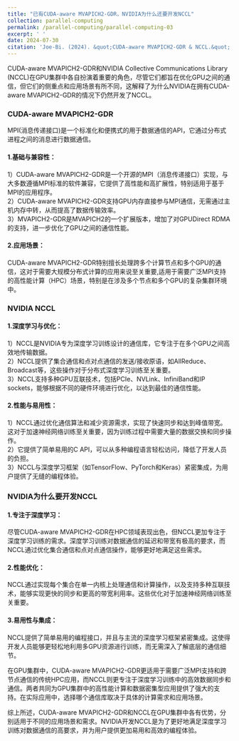 ```yaml
---
title: "已有CUDA-aware MVAPICH2-GDR，NVIDIA为什么还要开发NCCL"
collection: parallel-computing
permalink: /parallel-computing/parallel-computing-03
excerpt: ' '
date: 2024-07-30
citation: 'Joe-Bi. (2024). &quot;CUDA-aware MVAPICH2-GDR & NCCL.&quot; <i>GitHub Joe-Bi of blog</i>'
---
```

   
CUDA-aware MVAPICH2-GDR和NVIDIA Collective Communications Library (NCCL)在GPU集群中各自扮演着重要的角色，尽管它们都旨在优化GPU之间的通信，但它们的侧重点和应用场景有所不同，这解释了为什么NVIDIA在拥有CUDA-aware MVAPICH2-GDR的情况下仍然开发了NCCL。

### CUDA-aware MVAPICH2-GDR

MPI(消息传递接口)是一个标准化和便携式的用于数据通信的API，它通过分布式进程之间的消息进行数据通信。

#### 1.基础与兼容性：
1）CUDA-aware MVAPICH2-GDR是一个开源的MPI（消息传递接口）实现，与大多数遵循MPI标准的软件兼容，它提供了高性能和高扩展性，特别适用于基于MPI的应用程序。<br  />
2）CUDA-aware MVAPICH2-GDR支持GPU内存直接参与MPI通信，无需通过主机内存中转，从而提高了数据传输效率。<br  />
3）MVAPICH2-GDR是MVAPICH2的一个扩展版本，增加了对GPUDirect RDMA的支持，进一步优化了GPU之间的通信性能。<br  />

#### 2.应用场景：
CUDA-aware MVAPICH2-GDR特别擅长处理跨多个计算节点和多个GPU的通信，这对于需要大规模分布式计算的应用来说至关重要,适用于需要广泛MPI支持的高性能计算（HPC）场景，特别是在涉及多个节点和多个GPU的复杂集群环境中。

### NVIDIA NCCL

#### 1.深度学习与优化：
1）NCCL是NVIDIA专为深度学习训练设计的通信库，它专注于在多个GPU之间高效地传输数据。<br  />
2）NCCL提供了集合通信和点对点通信的发送/接收原语，如AllReduce、Broadcast等，这些操作对于分布式深度学习训练至关重要。<br  />
3）NCCL支持多种GPU互联技术，包括PCIe、NVLink、InfiniBand和IP sockets，能够根据不同的硬件环境进行优化，以达到最佳的通信性能。<br  />

#### 2.性能与易用性：
1）NCCL通过优化通信算法和减少资源需求，实现了快速同步和达到峰值带宽。这对于加速神经网络训练至关重要，因为训练过程中需要大量的数据交换和同步操作。<br  />
2）它提供了简单易用的C API，可以从多种编程语言轻松访问，降低了开发人员的负担。<br  />
3）NCCL与深度学习框架（如TensorFlow、PyTorch和Keras）紧密集成，为用户提供了无缝的编程体验。<br  />

### NVIDIA为什么要开发NCCL

#### 1.专注于深度学习：
尽管CUDA-aware MVAPICH2-GDR在HPC领域表现出色，但NCCL更加专注于深度学习训练的需求。深度学习训练对数据通信的延迟和带宽有极高的要求，而NCCL通过优化集合通信和点对点通信操作，能够更好地满足这些需求。

#### 2.性能优化：
NCCL通过实现每个集合在单一内核上处理通信和计算操作，以及支持多种互联技术，能够实现更快的同步和更高的带宽利用率。这些优化对于加速神经网络训练至关重要。

#### 3.易用性与集成：
NCCL提供了简单易用的编程接口，并且与主流的深度学习框架紧密集成。这使得开发人员能够更轻松地利用多GPU资源进行训练，而无需深入了解底层的通信细节。

在GPU集群中，CUDA-aware MVAPICH2-GDR更适用于需要广泛MPI支持和跨节点通信的传统HPC应用，而NCCL则更专注于深度学习训练中的高效数据同步和通信。两者共同为GPU集群中的高性能计算和数据密集型应用提供了强大的支持。在实际应用中，选择哪个通信库取决于具体的计算需求和应用场景。

综上所述，CUDA-aware MVAPICH2-GDR和NCCL在GPU集群中各有优势，分别适用于不同的应用场景和需求。NVIDIA开发NCCL是为了更好地满足深度学习训练对数据通信的高要求，并为用户提供更加易用和高效的编程体验。

